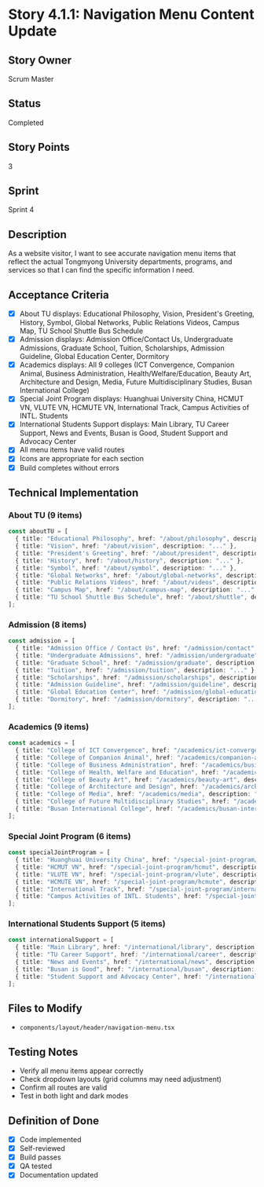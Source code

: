 # Story 4.1.1: Navigation Menu Content Update

## Story Owner
Scrum Master

## Status
Completed

## Story Points
3

## Sprint
Sprint 4

## Description
As a website visitor, I want to see accurate navigation menu items that reflect the actual Tongmyong University departments, programs, and services so that I can find the specific information I need.

## Acceptance Criteria
- [x] About TU displays: Educational Philosophy, Vision, President's Greeting, History, Symbol, Global Networks, Public Relations Videos, Campus Map, TU School Shuttle Bus Schedule
- [x] Admission displays: Admission Office/Contact Us, Undergraduate Admissions, Graduate School, Tuition, Scholarships, Admission Guideline, Global Education Center, Dormitory
- [x] Academics displays: All 9 colleges (ICT Convergence, Companion Animal, Business Administration, Health/Welfare/Education, Beauty Art, Architecture and Design, Media, Future Multidisciplinary Studies, Busan International College)
- [x] Special Joint Program displays: Huanghuai University China, HCMUT VN, VLUTE VN, HCMUTE VN, International Track, Campus Activities of INTL. Students
- [x] International Students Support displays: Main Library, TU Career Support, News and Events, Busan is Good, Student Support and Advocacy Center
- [x] All menu items have valid routes
- [x] Icons are appropriate for each section
- [x] Build completes without errors

## Technical Implementation

### About TU (9 items)
```typescript
const aboutTU = [
  { title: "Educational Philosophy", href: "/about/philosophy", description: "..." },
  { title: "Vision", href: "/about/vision", description: "..." },
  { title: "President's Greeting", href: "/about/president", description: "..." },
  { title: "History", href: "/about/history", description: "..." },
  { title: "Symbol", href: "/about/symbol", description: "..." },
  { title: "Global Networks", href: "/about/global-networks", description: "..." },
  { title: "Public Relations Videos", href: "/about/videos", description: "..." },
  { title: "Campus Map", href: "/about/campus-map", description: "..." },
  { title: "TU School Shuttle Bus Schedule", href: "/about/shuttle", description: "..." },
];
```

### Admission (8 items)
```typescript
const admission = [
  { title: "Admission Office / Contact Us", href: "/admission/contact", description: "..." },
  { title: "Undergraduate Admissions", href: "/admission/undergraduate", description: "..." },
  { title: "Graduate School", href: "/admission/graduate", description: "..." },
  { title: "Tuition", href: "/admission/tuition", description: "..." },
  { title: "Scholarships", href: "/admission/scholarships", description: "..." },
  { title: "Admission Guideline", href: "/admission/guideline", description: "..." },
  { title: "Global Education Center", href: "/admission/global-education", description: "..." },
  { title: "Dormitory", href: "/admission/dormitory", description: "..." },
];
```

### Academics (9 items)
```typescript
const academics = [
  { title: "College of ICT Convergence", href: "/academics/ict-convergence", description: "..." },
  { title: "College of Companion Animal", href: "/academics/companion-animal", description: "..." },
  { title: "College of Business Administration", href: "/academics/business", description: "..." },
  { title: "College of Health, Welfare and Education", href: "/academics/health-welfare-education", description: "..." },
  { title: "College of Beauty Art", href: "/academics/beauty-art", description: "..." },
  { title: "College of Architecture and Design", href: "/academics/architecture-design", description: "..." },
  { title: "College of Media", href: "/academics/media", description: "..." },
  { title: "College of Future Multidisciplinary Studies", href: "/academics/future-studies", description: "..." },
  { title: "Busan International College", href: "/academics/busan-international", description: "..." },
];
```

### Special Joint Program (6 items)
```typescript
const specialJointProgram = [
  { title: "Huanghuai University China", href: "/special-joint-program/huanghuai", description: "..." },
  { title: "HCMUT VN", href: "/special-joint-program/hcmut", description: "..." },
  { title: "VLUTE VN", href: "/special-joint-program/vlute", description: "..." },
  { title: "HCMUTE VN", href: "/special-joint-program/hcmute", description: "..." },
  { title: "International Track", href: "/special-joint-program/international-track", description: "..." },
  { title: "Campus Activities of INTL. Students", href: "/special-joint-program/campus-activities", description: "..." },
];
```

### International Students Support (5 items)
```typescript
const internationalSupport = [
  { title: "Main Library", href: "/international/library", description: "..." },
  { title: "TU Career Support", href: "/international/career", description: "..." },
  { title: "News and Events", href: "/international/news", description: "..." },
  { title: "Busan is Good", href: "/international/busan", description: "..." },
  { title: "Student Support and Advocacy Center", href: "/international/support-center", description: "..." },
];
```

## Files to Modify
- `components/layout/header/navigation-menu.tsx`

## Testing Notes
- Verify all menu items appear correctly
- Check dropdown layouts (grid columns may need adjustment)
- Confirm all routes are valid
- Test in both light and dark modes

## Definition of Done
- [x] Code implemented
- [x] Self-reviewed
- [x] Build passes
- [x] QA tested
- [x] Documentation updated
